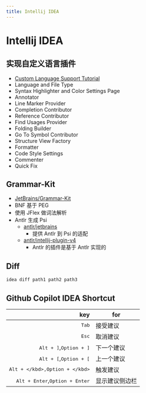 ```yaml
---
title: Intellij IDEA
---
```


# Intellij IDEA

## 实现自定义语言插件

- [Custom Language Support Tutorial](http://www.jetbrains.org/intellij/sdk/docs/tutorials/custom_language_support_tutorial.html)
- Language and File Type
- Syntax Highlighter and Color Settings Page
- Annotator
- Line Marker Provider
- Completion Contributor
- Reference Contributor
- Find Usages Provider
- Folding Builder
- Go To Symbol Contributor
- Structure View Factory
- Formatter
- Code Style Settings
- Commenter
- Quick Fix

## Grammar-Kit

- [JetBrains/Grammar-Kit](https://github.com/JetBrains/Grammar-Kit)
- BNF 基于 PEG
- 使用 JFlex 做词法解析
- Antlr 生成 Psi
  - [antlr/jetbrains](https://github.com/antlr/jetbrains)
    - 提供 Antlr 到 Psi 的适配
  - [antlr/intellij-plugin-v4](https://github.com/antlr/intellij-plugin-v4)
    - Antlr 的插件是基于 Antlr 实现的

## Diff

```bash
idea diff path1 path2 path3
```

## Github Copilot IDEA Shortcut

|                                              key | for            |
| -----------------------------------------------: | -------------- |
|                                   <kbd>Tab</kbd> | 接受建议       |
|                                   <kbd>Esc</kbd> | 取消建议       |
|         <kbd>Alt + ]</kbd>,<kbd>Option + ]</kbd> | 下一个建议     |
|         <kbd>Alt + [</kbd>,<kbd>Option + [</kbd> | 上一个建议     |
|         <kbd>Alt + \</kbd>,<kbd>Option + \</kbd> | 触发建议       |
| <kbd>Alt + Enter</kbd>,<kbd>Option + Enter</kbd> | 显示建议侧边栏 |
